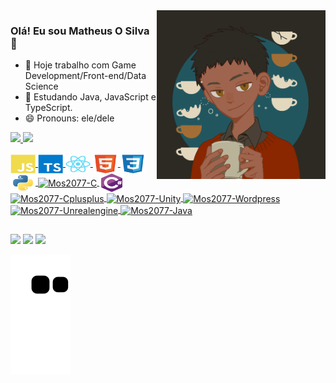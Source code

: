 <img align="right" height="270em" src="https://github.com/Mos2077/Mos2077/blob/main/Mos2077.png"/>

### Olá! Eu sou Matheus O Silva 👋

- 🔭 Hoje trabalho com Game Development/Front-end/Data Science
- 🌱 Estudando Java, JavaScript e TypeScript.
- 😄 Pronouns: ele/dele

<div align="left">
  <a href="https://github.com/Mos2077">
  <img height="180em" src="https://github-readme-stats.vercel.app/api?username=Mos2077&show_icons=true&theme=dark&include_all_commits=true&count_private=true"/>
  <img height="180em" src="https://github-readme-stats.vercel.app/api/top-langs/?username=Mos2077&layout=compact&langs_count=7&theme=dark"/>
</div>
  
<div style="display: inline_block"><br>
  <img align="center" alt="Mos2077-Js" height="30" width="40" src="https://raw.githubusercontent.com/devicons/devicon/master/icons/javascript/javascript-plain.svg">
  <img align="center" alt="Mos2077-Ts" height="30" width="40" src="https://raw.githubusercontent.com/devicons/devicon/master/icons/typescript/typescript-plain.svg">
  <img align="center" alt="Mos2077-React" height="30" width="40" src="https://raw.githubusercontent.com/devicons/devicon/master/icons/react/react-original.svg">
  <img align="center" alt="Mos2077-HTML" height="30" width="40" src="https://raw.githubusercontent.com/devicons/devicon/master/icons/html5/html5-original.svg">
  <img align="center" alt="Mos2077-CSS" height="30" width="40" src="https://raw.githubusercontent.com/devicons/devicon/master/icons/css3/css3-original.svg">
  <img align="center" alt="Mos2077-Python" height="30" width="40" src="https://raw.githubusercontent.com/devicons/devicon/master/icons/python/python-original.svg">
  <img align="center" alt="Mos2077-C" height="30" width"40" src="https://cdn.jsdelivr.net/gh/devicons/devicon/icons/c/c-original.svg">
  <img align="center" alt="Mos2077-Csharp" height="30" width="40" src="https://raw.githubusercontent.com/devicons/devicon/master/icons/csharp/csharp-original.svg">
  <img align="center" alt="Mos2077-Cplusplus" height="30" widht="40" src="https://cdn.jsdelivr.net/gh/devicons/devicon/icons/cplusplus/cplusplus-original.svg">
  <img align="center" alt="Mos2077-Unity" height="30"  widht="40" src="https://cdn.jsdelivr.net/gh/devicons/devicon/icons/unity/unity-original.svg">
  <img align="center" alt="Mos2077-Wordpress" height="30" widht="40" src="https://cdn.jsdelivr.net/gh/devicons/devicon/icons/wordpress/wordpress-original.svg">
  <img align="center" alt="Mos2077-Unrealengine" height="30" widht="40" src="https://cdn.jsdelivr.net/gh/devicons/devicon/icons/unrealengine/unrealengine-original-wordmark.svg">
  <img align="center" alt="Mos2077-Java" height="30" widht="40"  src="https://cdn.jsdelivr.net/gh/devicons/devicon/icons/java/java-original-wordmark.svg">
          
</div>
  
  ##
 
<div> 

  <a href="https://instagram.com/mattaus_gamedev" target="_blank"><img src="https://img.shields.io/badge/-Instagram-%23E4405F?style=for-the-badge&logo=instagram&logoColor=white" target="_blank"></a>
  <a href = "mailto:oliveiramatheus709@gmail.com"><img src="https://img.shields.io/badge/-Gmail-%23333?style=for-the-badge&logo=gmail&logoColor=white" target="_blank"></a>
  <a href="https://www.linkedin.com/in/matheus-oliveira-silva-4b95141b0" target="_blank"><img src="https://img.shields.io/badge/-LinkedIn-%230077B5?style=for-the-badge&logo=linkedin&logoColor=white" target="_blank"></a> 
 
  ![Snake animation](https://github.com/Mos2077/Mos2077/blob/output/github-contribution-grid-snake.svg)
 
</div>

